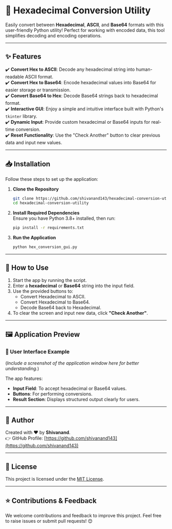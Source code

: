 
# 🌟 Hexadecimal Conversion Utility

Easily convert between **Hexadecimal**, **ASCII**, and **Base64** formats with this user-friendly Python utility! Perfect for working with encoded data, this tool simplifies decoding and encoding operations.

---

## ✨ Features

✔️ **Convert Hex to ASCII**: Decode any hexadecimal string into human-readable ASCII format.  
✔️ **Convert Hex to Base64**: Encode hexadecimal values into Base64 for easier storage or transmission.  
✔️ **Convert Base64 to Hex**: Decode Base64 strings back to hexadecimal format.  
✔️ **Interactive GUI**: Enjoy a simple and intuitive interface built with Python's `tkinter` library.  
✔️ **Dynamic Input**: Provide custom hexadecimal or Base64 inputs for real-time conversion.  
✔️ **Reset Functionality**: Use the "Check Another" button to clear previous data and input new values.  

---

## 📥 Installation

Follow these steps to set up the application:

1. **Clone the Repository**  
   ```bash
   git clone https://github.com/shivanand143/hexadecimal-conversion-utility.git
   cd hexadecimal-conversion-utility
   ```

2. **Install Required Dependencies**  
   Ensure you have Python 3.8+ installed, then run:  
   ```bash
   pip install -r requirements.txt
   ```

3. **Run the Application**  
   ```bash
   python hex_conversion_gui.py
   ```

---

## 🚀 How to Use

1. Start the app by running the script.
2. Enter a **hexadecimal** or **Base64** string into the input field.
3. Use the provided buttons to:
   - Convert Hexadecimal to ASCII.
   - Convert Hexadecimal to Base64.
   - Decode Base64 back to Hexadecimal.
4. To clear the screen and input new data, click **"Check Another"**.

---

## 🖼️ Application Preview

### 🎨 User Interface Example

(*Include a screenshot of the application window here for better understanding.*)

The app features:  
- **Input Field**: To accept hexadecimal or Base64 values.  
- **Buttons**: For performing conversions.  
- **Result Section**: Displays structured output clearly for users.

---

## 👤 Author

Created with ❤️ by **Shivanand**.  
👉 GitHub Profile: [https://github.com/shivanand143](https://github.com/shivanand143)

---

## 📄 License

This project is licensed under the [MIT License](LICENSE).

---

## ⭐ Contributions & Feedback

We welcome contributions and feedback to improve this project. Feel free to raise issues or submit pull requests! 😊


